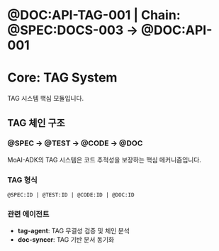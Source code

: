 # @DOC:API-TAG-001 | Chain: @SPEC:DOCS-003 -> @DOC:API-001

# Core: TAG System

TAG 시스템 핵심 모듈입니다.

## TAG 체인 구조

### @SPEC → @TEST → @CODE → @DOC
MoAI-ADK의 TAG 시스템은 코드 추적성을 보장하는 핵심 메커니즘입니다.

### TAG 형식
```
@SPEC:ID | @TEST:ID | @CODE:ID | @DOC:ID
```

### 관련 에이전트
- **tag-agent**: TAG 무결성 검증 및 체인 분석
- **doc-syncer**: TAG 기반 문서 동기화
